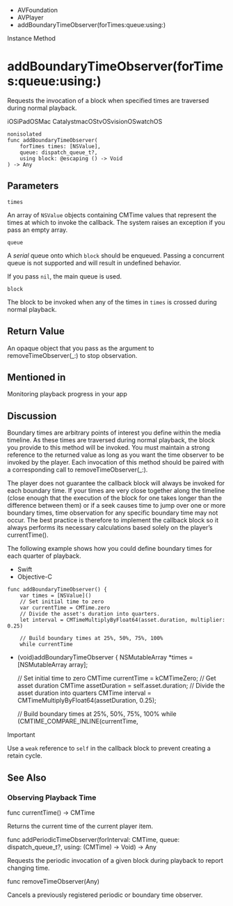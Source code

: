 

- AVFoundation
- AVPlayer
-  addBoundaryTimeObserver(forTimes:queue:using:) 

Instance Method

# addBoundaryTimeObserver(forTimes:queue:using:)

Requests the invocation of a block when specified times are traversed during normal playback.

iOSiPadOSMac CatalystmacOStvOSvisionOSwatchOS

``` source
nonisolated
func addBoundaryTimeObserver(
    forTimes times: [NSValue],
    queue: dispatch_queue_t?,
    using block: @escaping () -> Void
) -> Any
```

## Parameters 

`times`  

An array of `NSValue` objects containing CMTime values that represent the times at which to invoke the callback. The system raises an exception if you pass an empty array.

`queue`  

A *serial* queue onto which `block` should be enqueued. Passing a concurrent queue is not supported and will result in undefined behavior.

If you pass `nil`, the main queue is used.

`block`  

The block to be invoked when any of the times in `times` is crossed during normal playback.

## Return Value

An opaque object that you pass as the argument to removeTimeObserver(_:) to stop observation.

## Mentioned in 

Monitoring playback progress in your app

## Discussion

Boundary times are arbitrary points of interest you define within the media timeline. As these times are traversed during normal playback, the block you provide to this method will be invoked. You must maintain a strong reference to the returned value as long as you want the time observer to be invoked by the player. Each invocation of this method should be paired with a corresponding call to removeTimeObserver(_:).

The player does not guarantee the callback block will always be invoked for each boundary time. If your times are very close together along the timeline (close enough that the execution of the block for one takes longer than the difference between them) or if a seek causes time to jump over one or more boundary times, time observation for any specific boundary time may not occur. The best practice is therefore to implement the callback block so it always performs its necessary calculations based solely on the player’s currentTime().

The following example shows how you could define boundary times for each quarter of playback.

- Swift
- Objective-C

```
func addBoundaryTimeObserver() {
    var times = [NSValue]()
    // Set initial time to zero
    var currentTime = CMTime.zero
    // Divide the asset's duration into quarters.
    let interval = CMTimeMultiplyByFloat64(asset.duration, multiplier: 0.25)

    // Build boundary times at 25%, 50%, 75%, 100%
    while currentTime 

```
- (void)addBoundaryTimeObserver {
    NSMutableArray *times = [NSMutableArray array];

    // Set initial time to zero
    CMTime currentTime = kCMTimeZero;
    // Get asset duration
    CMTime assetDuration = self.asset.duration;
    // Divide the asset duration into quarters
    CMTime interval = CMTimeMultiplyByFloat64(assetDuration, 0.25);

    // Build boundary times at 25%, 50%, 75%, 100%
    while (CMTIME_COMPARE_INLINE(currentTime, 

Important

Use a `weak` reference to `self` in the callback block to prevent creating a retain cycle.

## See Also

### Observing Playback Time

func currentTime() -> CMTime

Returns the current time of the current player item.

func addPeriodicTimeObserver(forInterval: CMTime, queue: dispatch_queue_t?, using: (CMTime) -> Void) -> Any

Requests the periodic invocation of a given block during playback to report changing time.

func removeTimeObserver(Any)

Cancels a previously registered periodic or boundary time observer.

